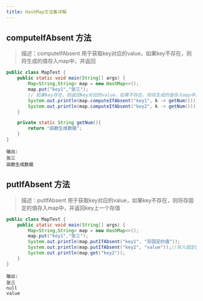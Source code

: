 ```yaml
---
title: HashMap方法集详解
---
```


## computeIfAbsent 方法

> 描述：computeIfAbsent 用于获取key对应的value，如果key不存在，则将生成的值存入map中，并返回

```java 
public class MapTest {
    public static void main(String[] args) {
        Map<String,String> map = new HashMap<>();
        map.put("key1","张三");
        // 如果key存在，则返回key对应的value，如果不存在，则将生成的值存入map中，并返回
        System.out.println(map.computeIfAbsent("key1", k -> getNum()));
        System.out.println(map.computeIfAbsent("key2", k -> getNum()));
    }

    private static String getNum(){
        return "函数生成数据";
    }
}
```
```text
输出:
张三
函数生成数据
```

## putIfAbsent 方法

> 描述：putIfAbsent 用于获取key对应的value，如果key不存在，则将存固定的值存入map中，并返回key上一个存值

```java 
public class MapTest {
    public static void main(String[] args) {
        Map<String,String> map = new HashMap<>();
        map.put("key1","张三");
        System.out.println(map.putIfAbsent("key1", "存固定的值"));
        System.out.println(map.putIfAbsent("key2", "value"));//存入固定值,返回上一个存值
        System.out.println(map.get("key2"));
    }
}
```
```text
输出:
张三
null
value
```